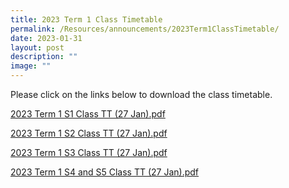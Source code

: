 ```yaml
---
title: 2023 Term 1 Class Timetable
permalink: /Resources/announcements/2023Term1ClassTimetable/
date: 2023-01-31
layout: post
description: ""
image: ""
---
```


Please click on the links below to download the class timetable.

[2023 Term 1 S1 Class TT (27 Jan).pdf](/files/Class%20Timetable/2023%20Term%201%20S1%20Class%20TT%20(27%20Jan).pdf)

[2023 Term 1 S2 Class TT (27 Jan).pdf](/files/Class%20Timetable/2023%20Term%201%20S2%20Class%20TT%20(27%20Jan).pdf)

[2023 Term 1 S3 Class TT (27 Jan).pdf](/files/Class%20Timetable/2023%20Term%201%20S3%20Class%20TT%20(27%20Jan).pdf)

[2023 Term 1 S4 and S5 Class TT (27 Jan).pdf](/files/Class%20Timetable/2023%20Term%201%20S4%20and%20S5%20Class%20TT%20(27%20Jan).pdf)